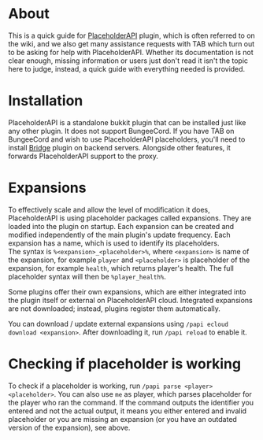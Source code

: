 # About
This is a quick guide for [PlaceholderAPI](https://www.spigotmc.org/resources/placeholderapi.6245/) plugin, which is often referred to on the wiki, and we also get many assistance requests with TAB which turn out to be asking for help with PlaceholderAPI. Whether its documentation is not clear enough, missing information or users just don't read it isn't the topic here to judge, instead, a quick guide with everything needed is provided.

# Installation
PlaceholderAPI is a standalone bukkit plugin that can be installed just like any other plugin.
It does not support BungeeCord.
If you have TAB on BungeeCord and wish to use PlaceholderAPI placeholders,
you'll need to install [Bridge](https://www.spigotmc.org/resources/83966) plugin on backend servers.
Alongside other features, it forwards PlaceholderAPI support to the proxy.

# Expansions
To effectively scale and allow the level of modification it does,
PlaceholderAPI is using placeholder packages called expansions.
They are loaded into the plugin on startup.
Each expansion can be created and modified independently of the main plugin's update frequency.
Each expansion has a name, which is used to identify its placeholders.  
The syntax is `%<expansion>_<placeholder>%`, where `<expansion>` is name of the expansion,
for example `player` and `<placeholder>` is placeholder of the expansion, for example `health`,
which returns player's health.
The full placeholder syntax will then be `%player_health%`.

Some plugins offer their own expansions,
which are either integrated into the plugin itself or external on PlaceholderAPI cloud.
Integrated expansions are not downloaded; instead, plugins register them automatically.

You can download / update external expansions using `/papi ecloud download <expansion>`. After downloading it, run `/papi reload` to enable it.

# Checking if placeholder is working
To check if a placeholder is working, run `/papi parse <player> <placeholder>`. You can also use `me` as player, which parses placeholder for the player who ran the command. If the command outputs the identifier you entered and not the actual output, it means you either entered and invalid placeholder or you are missing an expansion (or you have an outdated version of the expansion), see above.  